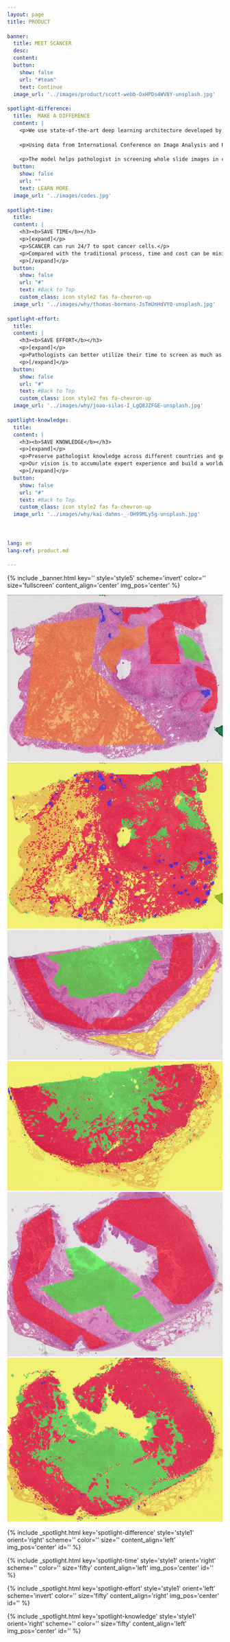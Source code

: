 ```yaml
---
layout: page
title: PRODUCT

banner:
  title: MEET SCANCER
  desc:
  content: 
  button:
    show: false
    url: "#team"
    text: Continue
  image_url: '../images/product/scott-webb-OxHPDs4WV8Y-unsplash.jpg'

spotlight-difference:
  title:  MAKE A DIFFERENCE
  content: |
    <p>We use state-of-the-art deep learning architecture developed by Google.</p>

    <p>Using data from International Conference on Image Analysis and Recognition 2018 (ICIAR 2018). We achieve 0.95 F1-score.</p>

    ​<p>The model helps pathologist in screening whole slide images in cell level and detect areas with anomalous cells.</p> 
  button:
    show: false
    url: ""
    text: LEARN MORE
  image_url: '../images/codes.jpg'

spotlight-time:
  title: 
  content: |
    <h3><b>SAVE TIME</b></h3>
    <p>[expand]</p>
    <p>​SCANCER can run 24/7 to spot cancer cells.</p>
    <p>Compared with the traditional process, time and cost can be minimised.</p>
    <p>[/expand]</p>
  button:
    show: false
    url: "#"
    text: #Back to Top
    custom_class: icon style2 fas fa-chevron-up
  image_url: '../images/why/thomas-bormans-JsTmUnHdVYQ-unsplash.jpg'

spotlight-effort:
  title: 
  content: |
    <h3><b>SAVE EFFORT</b></h3>
    <p>[expand]</p>
    <p>Pathologists can better utilize their time to screen as much as cases  and work on researches time as fast as they can.</p>
    <p>[/expand]</p>
  button:
    show: false
    url: "#"
    text: #Back to Top
    custom_class: icon style2 fas fa-chevron-up
  image_url: '../images/why/joao-silas-I_LgQ8JZFGE-unsplash.jpg'

spotlight-knowledge:
  title: 
  content: |
    <h3><b>SAVE KNOWLEDGE</b></h3>
    <p>[expand]</p>
    <p>Preserve pathologist knowledge across different countries and generation.</p>
    <p>Our vision is to accumulate expert experience and build a worldwide knowledge hub for cancer cell prediction.</p>
    <p>[/expand]</p>
  button:
    show: false
    url: "#"
    text: #Back to Top
    custom_class: icon style2 fas fa-chevron-up
  image_url: '../images/why/kai-dahms-_-OH99MLy5g-unsplash.jpg'



lang: en
lang-ref: product.md

---
```

<!-- Welcome Banner -->
{% include _banner.html key='' style='style5' scheme='invert' color='' size='fullscreen' content_align='center' img_pos='center' %}

<!-- <section class="banner fullscreen style5 orient-center invert content-align-center onscroll-image-fade-in">
  <div class="swiper-container gallery-top">
    <div class="swiper-wrapper">
      <div class="swiper-slide" style="background-image:url(../images/product/slider/18S4174-12_2019-05-20 17_06_17.scn_heatmap.png)"></div>
      <div class="swiper-slide" style="background-image:url(../images/product/slider/18S4174-12_2019-05-20 17_06_17.scn_prediction_heatmap.png)"></div>
      <div class="swiper-slide" style="background-image:url(../images/product/slider/18S5470-5_2019-05-20 15_31_58.scn_heatmap.png)"></div>
      <div class="swiper-slide" style="background-image:url(../images/product/slider/18S5470-5_2019-05-20 15_31_58.scn_prediction_heatmap.png)"></div>
      <div class="swiper-slide" style="background-image:url(../images/product/slider/18S5470-7_2019-05-20 19_40_27.scn_heatmap.png)"></div>
      <div class="swiper-slide" style="background-image:url(../images/product/slider/18S5470-7_2019-05-20 19_40_27.scn_prediction_heatmap.png)"></div>
    </div>
    <div class="swiper-button-next swiper-button-white"></div>
    <div class="swiper-button-prev swiper-button-white"></div>
  </div>
  <div class="swiper-container gallery-thumbs">
    <div class="swiper-wrapper">
      <div class="swiper-slide" style="background-image:url(../images/product/slider/18S4174-12_2019-05-20 17_06_17.scn_heatmap.png)"></div>
      <div class="swiper-slide" style="background-image:url(../images/product/slider/18S4174-12_2019-05-20 17_06_17.scn_prediction_heatmap.png)"></div>
      <div class="swiper-slide" style="background-image:url(../images/product/slider/18S5470-5_2019-05-20 15_31_58.scn_heatmap.png)"></div>
      <div class="swiper-slide" style="background-image:url(../images/product/slider/18S5470-5_2019-05-20 15_31_58.scn_prediction_heatmap.png)"></div>
      <div class="swiper-slide" style="background-image:url(../images/product/slider/18S5470-7_2019-05-20 19_40_27.scn_heatmap.png)"></div>
      <div class="swiper-slide" style="background-image:url(../images/product/slider/18S5470-7_2019-05-20 19_40_27.scn_prediction_heatmap.png)"></div>
    </div>
  </div>
</section> -->

<section class="spotlight mostscreen style6 invert orient-center content-align-center onscroll-image-fade-in">
  <!-- slider -->
  <div class="swiper-container">
    <!-- Additional required wrapper -->
    <div class="swiper-wrapper">
        <!-- Slides -->
      <div class="swiper-slide"><img src = '../images/product/slider/18S4174-12_2019-05-20 17_06_17.scn_heatmap.png'></div>
      <div class="swiper-slide"><img src = '../images/product/slider/18S4174-12_2019-05-20 17_06_17.scn_prediction_heatmap.png'></div>
      <div class="swiper-slide"><img src = '../images/product/slider/18S5470-5_2019-05-20 15_31_58.scn_heatmap.png'></div>
      <div class="swiper-slide"><img src = '../images/product/slider/18S5470-5_2019-05-20 15_31_58.scn_prediction_heatmap.png'></div>
      <div class="swiper-slide"><img src = '../images/product/slider/18S5470-7_2019-05-20 19_40_27.scn_heatmap.png'></div>
      <div class="swiper-slide"><img src = '../images/product/slider/18S5470-7_2019-05-20 19_40_27.scn_prediction_heatmap.png'></div>
    </div>
    <!-- Add Pagination -->
    <div class="swiper-pagination"></div>
    <!-- Add Arrows -->
    <div class="swiper-button-next"></div>
    <div class="swiper-button-prev"></div>
  </div>
</section>

<!-- Make a Difference -->
{% include _spotlight.html key='spotlight-difference' style='style1' orient='right' scheme='' color='' size='' content_align='left' img_pos='center' id='' %}

<!-- Properties -->
{% include _spotlight.html key='spotlight-time' style='style1' orient='right' scheme='' color='' size='fifty' content_align='left' img_pos='center' id='' %}

{% include _spotlight.html key='spotlight-effort' style='style1' orient='left' scheme='invert' color='' size='fifty' content_align='right' img_pos='center' id='' %}

{% include _spotlight.html key='spotlight-knowledge' style='style1' orient='right' scheme='' color='' size='fifty' content_align='left' img_pos='center' id='' %}